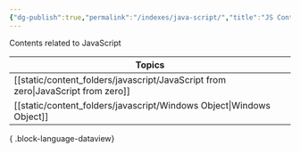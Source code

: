 ```yaml
---
{"dg-publish":true,"permalink":"/indexes/java-script/","title":"JS Contents","dgShowLocalGraph":true,"dgEnableSearch":true}
---
```


Contents related to JavaScript
<br>

| Topics                                                                              |
| ----------------------------------------------------------------------------------- |
| [[static/content_folders/javascript/JavaScript from zero\|JavaScript from zero]] |
| [[static/content_folders/javascript/Windows Object\|Windows Object]]             |

{ .block-language-dataview}

